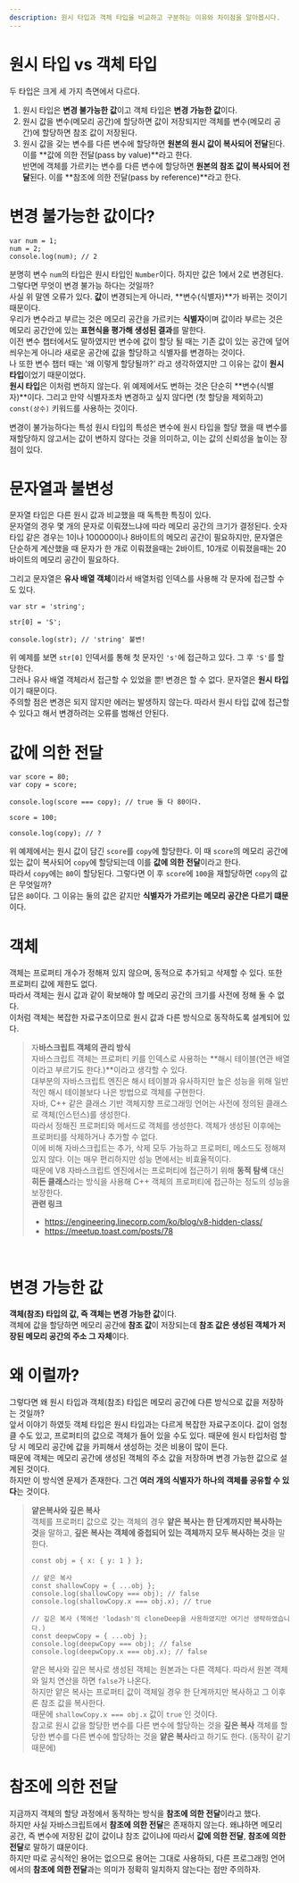 ```yaml
---
description: 원시 타입과 객체 타입을 비교하고 구분하는 이유와 차이점을 알아봅시다.
---
```


# 원시 타입 vs 객체 타입
두 타입은 크게 세 가지 측면에서 다르다. <br>
1. 원시 타입은 **변경 불가능한 값**이고 객체 타입은 **변경 가능한 값**이다.
2. 원시 값을 변수(메모리 공간)에 할당하면 값이 저장되지만 객체를 변수(메모리 공간)에 할당하면 참조 값이 저장된다.
3. 원시 값을 갖는 변수를 다른 변수에 할당하면 **원본의 원시 값이 복사되어 전달**된다. 이를 **값에 의한 전달(pass by value)**라고 한다. <br>
반면에 객체를 가르키는 변수를 다른 변수에 할당하면 **원본의 참조 값이 복사되어 전달**된다. 이를 **참조에 의한 전달(pass by reference)**라고 한다. <br>

# 변경 불가능한 값이다?
```
var num = 1;
num = 2;
console.log(num); // 2
```
분명히 변수 `num`의 타입은 원시 타입인 `Number`이다. 하지만 값은 1에서 2로 변경된다. 그렇다면 무엇이 변경 불가능 하다는 것일까? <br>
사실 위 말엔 오류가 있다. **값**이 변경되는게 아니라, **변수(식별자)**가 바뀌는 것이기 때문이다. <br>
우리가 변수라고 부르는 것은 메모리 공간을 가르키는 **식별자**이며 값이라 부르는 것은 메모리 공간안에 있는 **표현식을 평가해 생성된 결과**를 말한다. <br>
이전 변수 챕터에서도 말하였지만 변수에 값이 할당 될 때는 기존 값이 있는 공간에 덮어 씌우는게 아니라 새로운 공간에 값을 할당하고 식별자를 변경하는 것이다. <br>
나 또한 변수 챕터 때는 '왜 이렇게 할당될까?' 라고 생각하였지만 그 이유는 값이 **원시 타입**이었기 때문이었다. <br>
**원시 타입**은 이처럼 변하지 않는다. 위 예제에서도 변하는 것은 단순히 **변수(식별자)**이다. 그리고 만약 식별자조차 변경하고 싶지 않다면 (첫 할당을 제외하고) `const(상수)` 키워드를 사용하는 것이다. <br>

변경이 불가능하다는 특성 원시 타입의 특성은 변수에 원시 타입을 할당 했을 때 변수를 재할당하지 않고서는 값이 변하지 않다는 것을 의미하고, 이는 값의 신뢰성을 높이는 장점이 있다. <br>

# 문자열과 불변성
문자열 타입은 다른 원시 값과 비교했을 때 독특한 특징이 있다. <br>
문자열의 경우 몇 개의 문자로 이뤄졌느냐에 따라 메모리 공간의 크기가 결정된다. 숫자 타입 같은 경우는 1이나 100000이나 8바이트의 메모리 공간이 필요하지만, 문자열은 단순하게 계산했을 때 문자가 한 개로 이뤄졌을때는 2바이트, 10개로 이뤄졌을때는 20바이트의 메모리 공간이 필요하다. <br>

그리고 문자열은 **유사 배열 객체**이라서 배열처럼 인덱스를 사용해 각 문자에 접근할 수도 있다. <br>
```
var str = 'string';

str[0] = 'S';

console.log(str); // 'string' 불변!
```
위 예제를 보면 `str[0]` 인덱서를 통해 첫 문자인 `'s'`에 접근하고 있다. 그 후 `'S'`를 할당한다. <br>
그러나 유사 배열 객체라서 접근할 수 있었을 뿐! 변경은 할 수 없다. 문자열은 **원시 타입**이기 때문이다. <br>
주의할 점은 변경은 되지 않지만 에러는 발생하지 않는다. 따라서 원시 타입 값에 접근할 수 있다고 해서 변경하려는 오류를 범해선 안된다. <br>

# 값에 의한 전달
```
var score = 80;
var copy = score;

console.log(score === copy); // true 둘 다 80이다.

score = 100;

console.log(copy); // ?
```
위 예제에서는 원시 값이 담긴 `score`를 `copy`에 할당한다. 이 때 `score`의 메모리 공간에 있는 값이 복사되어 `copy`에 할당되는데 이를 **값에 의한 전달**이라고 한다. <br>
따라서 `copy`에는 `80`이 할당된다. 그렇다면 이 후 `score`에 `100`을 재할당하면 `copy`의 값은 무엇일까? <br>
답은 `80`이다. 그 이유는 둘의 값은 같지만 **식별자가 가르키는 메모리 공간은 다르기 떄문**이다. <br>

# 객체
객체는 프로퍼티 개수가 정해져 있지 않으며, 동적으로 추가되고 삭제할 수 있다. 또한 프로퍼티 값에 제한도 없다. <br>
따라서 객체는 원시 값과 같이 확보해야 할 메모리 공간의 크기를 사전에 정해 둘 수 없다. <br>
이처럼 객체는 복잡한 자료구조이므로 원시 값과 다른 방식으로 동작하도록 설계되어 있다. <br>

> 자**바스크립트 객체의 관리 방식** <br>
자바스크립트 객체는 프로퍼티 키를 인덱스로 사용하는 **해시 테이블(연관 배열이라고 부르기도 한다.)**이라고 생각할 수 있다. <br>
대부분의 자바스크립트 엔진은 해시 테이블과 유사하지만 높은 성능을 위해 일반적인 해시 테이블보다 나은 방법으로 객체를 구현한다. <br>
자바, C++ 같은 클래스 기반 객체지향 프로그래밍 언어는 사전에 정의된 클래스로 객체(인스턴스)를 생성한다. <br>
따라서 정해진 프로퍼티와 메서드로 객체를 생성한다. 객체가 생성된 이후에는 프로퍼티를 삭제하거나 추가할 수 없다. <br>
이에 비해 자바스크립트는 추가, 삭제 모두 가능하고 프로퍼티, 메소드도 정해져 있지 않다. 이는 매우 편리하지만 성능 면에서는 비효율적이다. <br>
때문에 V8 자바스크립트 엔진에서는 프로퍼티에 접근하기 위해 **동적 탐색** 대신 **히든 클래스**라는 방식을 사용해 C++ 객체의 프로퍼티에 접근하는 정도의 성능을 보장한다. <br>
**관련 링크** <br>
> - https://engineering.linecorp.com/ko/blog/v8-hidden-class/
> - https://meetup.toast.com/posts/78

<br>

# 변경 가능한 값
**객체(참조) 타입의 값, 즉 객체는 변경 가능한 값**이다. <br>
객체에 값을 할당하면 메모리 공간에 **참조 값**이 저장되는데 **참조 값은 생성된 객체가 저장된 메모리 공간의 주소 그 자체**이다.

# 왜 이럴까?
그렇다면 왜 원시 타입과 객체(참조) 타입은 메모리 공간에 다른 방식으로 값을 저장하는 것일까? <br>
앞서 이야기 하였듯 객체 타입은 원시 타입과는 다르게 복잡한 자료구조이다. 값이 엄청 클 수도 있고, 프로퍼티의 값으로 객체가 들어 있을 수도 있다. 때문에 원시 타입처럼 할당 시 메모리 공간에 값을 카피해서 생성하는 것은 비용이 많이 든다. <br>
때문에 객체는 메모리 공간에 생성된 객체의 주소 값을 저장하며 변경 가능한 값으로 설계된 것이다. <br>
하지만 이 방식엔 문제가 존재한다. 그건 **여러 개의 식별자가 하나의 객체를 공유할 수 있다**는 것이다. <br>

> **얕은복사와 깊은 복사** <br>
객체를 프로퍼티 값으로 갖는 객체의 경우 **얕은 복사는 한 단계까지만 복사하는 것**을 말하고, **깊은 복사는 객체에 중첩되어 있는 객체까지 모두 복사하는 것**을 말한다. <br>
>```
> const obj = { x: { y: 1 } };
>
> // 얕은 복사
> const shallowCopy = { ...obj };
> console.log(shallowCopy === obj); // false
> console.log(shallowCopy.x === obj.x); // true
>
> // 깊은 복사 (책에선 'lodash'의 cloneDeep을 사용하였지만 여기선 생략하였습니다.)
> const deepwCopy = { ...obj };
> console.log(deepwCopy === obj); // false
> console.log(deepwCopy.x === obj.x); // false
>```
> 얕은 복사와 깊은 복사로 생성된 객체는 원본과는 다른 객체다. 따라서 원본 객체와 일치 연산을 하면 `false`가 나온다. <br>
하지만 얕은 복사는 프로퍼티 값이 객체일 경우 한 단계까지만 복사하고 그 이후론 참조 값을 복사한다. <br>
때문에 `shallowCopy.x === obj.x` 값이 `true` 인 것이다. <br>
참고로 원시 값을 할당한 변수를 다른 변수에 할당하는 것을 **깊은 복사** 객체를 할당한 변수를 다른 변수에 할당하는 것을 **얕은 복사**라고 하기도 한다. (동작이 같기 때문에) <br>

# 참조에 의한 전달
지금까지 객체의 할당 과정에서 동작하는 방식을 **참조에 의한 전달**이라고 했다.<br>
하지만 사실 자바스크립트에서 **참조에 의한 전달**은 존재하지 않는다. 왜냐하면 메모리 공간, 즉 변수에 저장된 값이 값이냐 참조 값이냐에 따라서 **값에 의한 전달**, **참조에 의한 전달**로 말하기 떄문이다. <br>
하지만 따로 공식적인 용어는 없으므로 용어는 그대로 사용하되, 다른 프로그래밍 언어에서의 **참조에 의한 전달**과는 의미가 정확히 일치하지 않는다는 점만 주의하자. <br>

